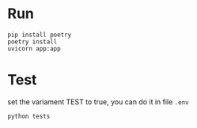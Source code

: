 # Run

```
pip install poetry
poetry install
uvicorn app:app
```

# Test

set the variament TEST to true, you can do it in file `.env`

```
python tests
```
